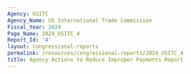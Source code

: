 ```yaml
---
Agency: USITC
Agency_Name: US International Trade Commission
Fiscal_Year: 2024
Page_Name: 2024_USITC_4
Report_Id: '4'
layout: congressional-reports
permalink: /resources/congressional-reports/2024_USITC_4
title: Agency Actions to Reduce Improper Payments Report
---
```


